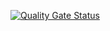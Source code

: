 [![Quality Gate Status](https://sonarcloud.io/api/project_badges/measure?project=leonxs2001_groupChat&metric=alert_status)](https://sonarcloud.io/summary/new_code?id=leonxs2001_groupChat)
